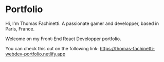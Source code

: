 # Portfolio
Hi, I'm Thomas Fachinetti. A passionate gamer and developper, based in Paris, France.

Welcome on my Front-End React Developper portfolio.

You can check this out on the following link: https://thomas-fachinetti-webdev-portfolio.netlify.app